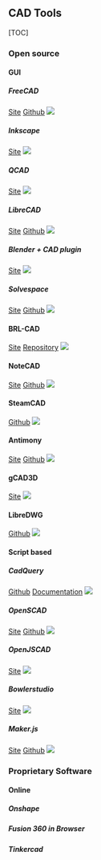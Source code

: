 ## CAD Tools
[TOC]
### Open source 
#### GUI
##### FreeCAD
[Site](https://www.freecadweb.org/)
[Github](https://github.com/FreeCAD/FreeCAD)
![](images/freecad.jpg)

##### Inkscape
[Site](https://inkscape.org/)
![](images/inkscape.PNG)

##### QCAD
[Site](https://www.qcad.org/en/)
![](images/qcad3_windows.png)

##### LibreCAD
[Site](https://librecad.org/)
[Github](https://github.com/LibreCAD/LibreCAD/)
![](images/librecad.png)

##### Blender + CAD plugin
[Site](https://www.blender.org/)
![](images/blender.jpeg)

##### Solvespace
[Site](http://solvespace.com/index.pl)
[Github](https://github.com/solvespace/solvespace)
![](images/Solvespace_workspace.jpg)

#### BRL-CAD
[Site](https://brlcad.org/)
[Repository](https://sourceforge.net/projects/brlcad/files/)
![](images/brl-cad.jpg)

#### NoteCAD
[Site](http://notecad.xyz/)
[Github](https://github.com/NoteCAD/NoteCAD)
![](images/notecad.jpg)

#### SteamCAD
[Github](https://github.com/oskardolch/SteamCAD)
![](images/steamcad.svg)

#### Antimony
[Site](http://www.mattkeeter.com/projects/antimony/3/)
[Github](https://github.com/mkeeter/antimony)
![](images/antimony-screenshot.png)

#### gCAD3D
[Site](http://www.gcad3d.org/)
![](images/gCAD3D_Renault1.jpg)

#### LibreDWG
[Github](https://github.com/LibreDWG/libredwg)
![](images/libredwg.png)

#### Script based
##### CadQuery
[Github](https://github.com/dcowden/cadquery)
[Documentation](https://cadquery.readthedocs.io/en/latest/)
![](images/cadquery.png)

##### OpenSCAD
[Site](https://www.openscad.org/)
[Github](https://github.com/openscad/openscad/)
![](images/openscad.png)

##### OpenJSCAD
[Site](https://openjscad.org/)
![](images/openjscad.jpeg)

##### Bowlerstudio
[Site](https://commonwealthrobotics.com/)
![](images/Bowlerstudio.png)

##### Maker.js
[Site](https://maker.js.org/)
[Github](https://github.com/Microsoft/maker.js)
![](images/maker.js.gif)

### Proprietary Software
#### Online
##### Onshape

##### Fusion 360 in Browser

##### Tinkercad

